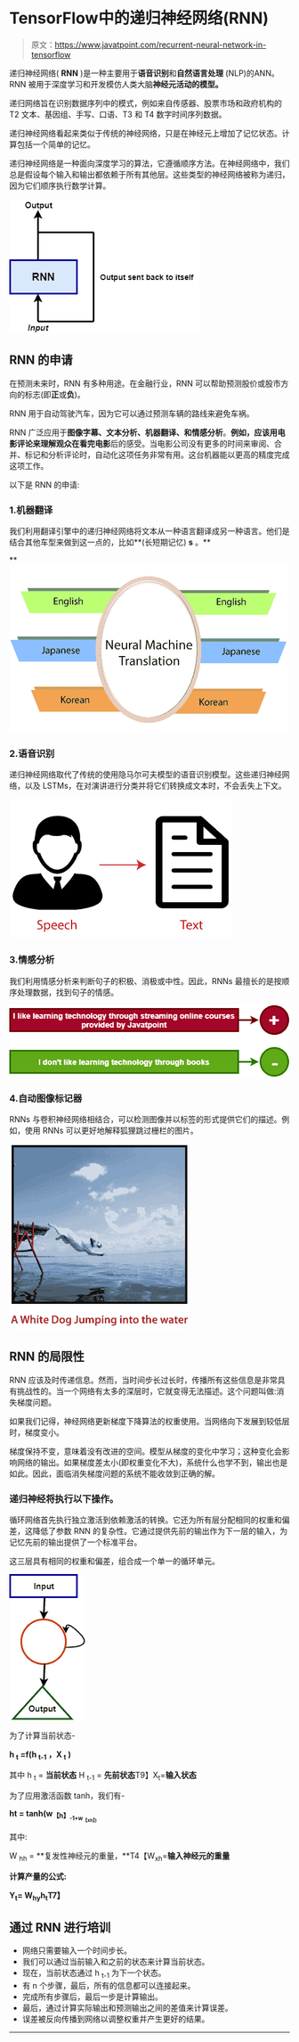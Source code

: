 # TensorFlow中的递归神经网络(RNN)

> 原文：<https://www.javatpoint.com/recurrent-neural-network-in-tensorflow>

递归神经网络( **RNN** )是一种主要用于**语音识别**和**自然语言处理** (NLP)的ANN。RNN 被用于深度学习和开发模仿人类大脑**神经元活动的模型。**

递归网络旨在识别数据序列中的模式，例如来自传感器、股票市场和政府机构的 T2 文本、基因组、手写、口语、T3 和 T4 数字时间序列数据。

递归神经网络看起来类似于传统的神经网络，只是在神经元上增加了记忆状态。计算包括一个简单的记忆。

递归神经网络是一种面向深度学习的算法，它遵循顺序方法。在神经网络中，我们总是假设每个输入和输出都依赖于所有其他层。这些类型的神经网络被称为递归，因为它们顺序执行数学计算。

![Recurrent Neural Network in TensorFlow](img/f3fe0f79fdccd43ab3bdb5dbad309a08.png)

## RNN 的申请

在预测未来时，RNN 有多种用途。在金融行业，RNN 可以帮助预测股价或股市方向的标志(即**正**或**负**)。

RNN 用于自动驾驶汽车，因为它可以通过预测车辆的路线来避免车祸。

RNN 广泛应用于**图像字幕、文本分析、机器翻译、**和**情感分析**。**例如，**应该用电影评论来理解观众在**看完电影**后的感受。当电影公司没有更多的时间来审阅、合并、标记和分析评论时，自动化这项任务非常有用。这台机器能以更高的精度完成这项工作。

以下是 RNN 的申请:

### 1.机器翻译

我们利用翻译引擎中的递归神经网络将文本从一种语言翻译成另一种语言。他们是结合其他车型来做到这一点的，比如**(长短期记忆) **s** 。**

**![Recurrent Neural Network in TensorFlow](img/13ad3c11bd37ada33b2ca969850f3cec.png)

### 2.语音识别

递归神经网络取代了传统的使用隐马尔可夫模型的语音识别模型。这些递归神经网络，以及 LSTMs，在对演讲进行分类并将它们转换成文本时，不会丢失上下文。

![Recurrent Neural Network in TensorFlow](img/c906005e08cd7cd7b704dfc46c9a9ea1.png)

### 3.情感分析

我们利用情感分析来判断句子的积极、消极或中性。因此，RNNs 最擅长的是按顺序处理数据，找到句子的情感。

![Recurrent Neural Network in TensorFlow](img/22528baec38d1adc23f47d0e36077e31.png)

### 4.自动图像标记器

RNNs 与卷积神经网络相结合，可以检测图像并以标签的形式提供它们的描述。例如，使用 RNNs 可以更好地解释狐狸跳过栅栏的图片。

![Recurrent Neural Network in TensorFlow](img/e06cf5e9a8fbfadfa59f233ac125bf28.png)

## RNN 的局限性

RNN 应该及时传递信息。然而，当时间步长过长时，传播所有这些信息是非常具有挑战性的。当一个网络有太多的深层时，它就变得无法描述。这个问题叫做:消失梯度问题。

如果我们记得，神经网络更新梯度下降算法的权重使用。当网络向下发展到较低层时，梯度变小。

梯度保持不变，意味着没有改进的空间。模型从梯度的变化中学习；这种变化会影响网络的输出。如果梯度差太小(即权重变化不大)，系统什么也学不到，输出也是如此。因此，面临消失梯度问题的系统不能收敛到正确的解。

### 递归神经将执行以下操作。

循环网络首先执行独立激活到依赖激活的转换。它还为所有层分配相同的权重和偏差，这降低了参数 RNN 的复杂性。它通过提供先前的输出作为下一层的输入，为记忆先前的输出提供了一个标准平台。

这三层具有相同的权重和偏差，组合成一个单一的循环单元。

![Recurrent Neural Network in TensorFlow](img/a05d9ced4757ca41182a7ada822d5389.png)

为了计算当前状态-

**h <sub>t</sub> =f(h <sub>t-1</sub> ，X <sub>t</sub> )**

其中 h <sub>t</sub> = **当前状态**
H <sub>t-1</sub> = **先前状态**T9】X<sub>t</sub>=**输入状态**

为了应用激活函数 tanh，我们有-

**ht = tanh(w<sub>【h】<sub>-1+w<sub>【xh】</sub><sub>)</sub></sub></sub>**

其中:

W <sub>hh</sub> = **复发性神经元的重量，**T4【W<sub>xh</sub>=**输入神经元的重量**

**计算产量的公式:**

**Y<sub>t</sub>= W<sub>hy</sub>h<sub>t</sub>T7】**

## 通过 RNN 进行培训

*   网络只需要输入一个时间步长。
*   我们可以通过当前输入和之前的状态来计算当前状态。
*   现在，当前状态通过 h <sub>t-1</sub> 为下一个状态。
*   有 n 个步骤，最后，所有的信息都可以连接起来。
*   完成所有步骤后，最后一步是计算输出。
*   最后，通过计算实际输出和预测输出之间的差值来计算误差。
*   误差被反向传播到网络以调整权重并产生更好的结果。

* * ***